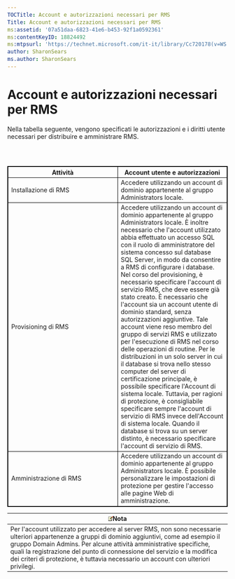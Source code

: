 ```yaml
---
TOCTitle: Account e autorizzazioni necessari per RMS
Title: Account e autorizzazioni necessari per RMS
ms:assetid: '07a51daa-6823-41e6-b453-92f1a0592361'
ms:contentKeyID: 18824492
ms:mtpsurl: 'https://technet.microsoft.com/it-it/library/Cc720178(v=WS.10)'
author: SharonSears
ms.author: SharonSears
---
```


Account e autorizzazioni necessari per RMS
==========================================

Nella tabella seguente, vengono specificati le autorizzazioni e i diritti utente necessari per distribuire e amministrare RMS.

###  

 
<table style="border:1px solid black;">
<colgroup>
<col width="50%" />
<col width="50%" />
</colgroup>
<thead>
<tr class="header">
<th style="border:1px solid black;" >Attività</th>
<th style="border:1px solid black;" >Account utente e autorizzazioni</th>
</tr>
</thead>
<tbody>
<tr class="odd">
<td style="border:1px solid black;">Installazione di RMS</td>
<td style="border:1px solid black;">Accedere utilizzando un account di dominio appartenente al gruppo Administrators locale.</td>
</tr>
<tr class="even">
<td style="border:1px solid black;">Provisioning di RMS</td>
<td style="border:1px solid black;">Accedere utilizzando un account di dominio appartenente al gruppo Administrators locale. È inoltre necessario che l'account utilizzato abbia effettuato un accesso SQL con il ruolo di amministratore del sistema concesso sul database SQL Server, in modo da consentire a RMS di configurare i database.
Nel corso del provisioning, è necessario specificare l'account di servizio RMS, che deve essere già stato creato. È necessario che l'account sia un account utente di dominio standard, senza autorizzazioni aggiuntive. Tale account viene reso membro del gruppo di servizi RMS e utilizzato per l'esecuzione di RMS nel corso delle operazioni di routine.
Per le distribuzioni in un solo server in cui il database si trova nello stesso computer del server di certificazione principale, è possibile specificare l'Account di sistema locale. Tuttavia, per ragioni di protezione, è consigliabile specificare sempre l'account di servizio di RMS invece dell'Account di sistema locale. Quando il database si trova su un server distinto, è necessario specificare l'account di servizio di RMS.</td>
</tr>
<tr class="odd">
<td style="border:1px solid black;">Amministrazione di RMS</td>
<td style="border:1px solid black;">Accedere utilizzando un account di dominio appartenente al gruppo Administrators locale. È possibile personalizzare le impostazioni di protezione per gestire l'accesso alle pagine Web di amministrazione.</td>
</tr>
</tbody>
</table>
  
| ![](/security-updates/images/Cc720178.note(WS.10).gif)Nota                                                                                                                                                                                                                                                                                                                   |  
|-----------------------------------------------------------------------------------------------------------------------------------------------------------------------------------------------------------------------------------------------------------------------------------------------------------------------------------------------------------------------------------------|  
| Per l'account utilizzato per accedere al server RMS, non sono necessarie ulteriori appartenenze a gruppi di dominio aggiuntivi, come ad esempio il gruppo Domain Admins. Per alcune attività amministrative specifiche, quali la registrazione del punto di connessione del servizio e la modifica dei criteri di protezione, è tuttavia necessario un account con ulteriori privilegi. |
